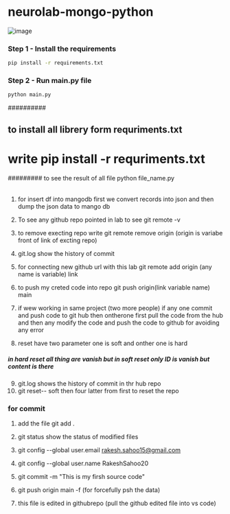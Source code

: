 # neurolab-mongo-python

![image](https://user-images.githubusercontent.com/57321948/196933065-4b16c235-f3b9-4391-9cfe-4affcec87c35.png)

### Step 1 - Install the requirements

```bash
pip install -r requirements.txt
```

### Step 2 - Run main.py file

```bash
python main.py
```
  ##########

  ## to install all librery form requriments.txt
  # write pip install -r requriments.txt

  #########
to see the result of all file python file_name.py
######

1. for insert df into mangodb first we convert records into json and then dump the json data to mango db
2. To see any github repo pointed in lab to see git remote -v
3. to remove execting repo write git remote remove origin (origin is variabe front of link of excting repo)
4. git.log show the history of commit
5.  for connecting new github url with this lab git remote add origin (any name is variable) link

6. to push my creted code into repo git push origin(link variable name) main

7. if wew working in same project (two more people) if any one commit and push code to git hub then ontherone first pull the code from the hub and then any modify the code and push the code to github for avoiding any error

8. reset have two parameter one is soft and onther one is hard
##### in hard reset all thing are vanish but in soft reset only ID is vanish but content is there
9. git.log shows the history of commit in thr hub repo
10. git reset-- soft then four latter from first to reset the repo

### for commit
1. add the file git add .
2. git status show the status of modified files
3. git config --global user.email rakesh.sahoo15@gmail.com
4. git config --global user.name RakeshSahoo20
5. git commit -m "This is my firsh source code"
6. git push origin main -f (for forcefully psh the data)

7. this file is edited in githubrepo (pull the github edited file into vs code)
